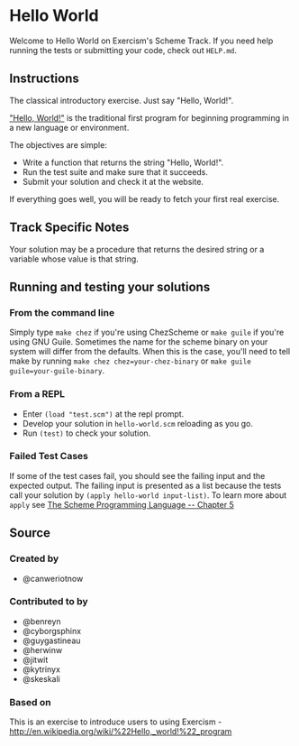 # Hello World

Welcome to Hello World on Exercism's Scheme Track.
If you need help running the tests or submitting your code, check out `HELP.md`.

## Instructions

The classical introductory exercise. Just say "Hello, World!".

["Hello, World!"](http://en.wikipedia.org/wiki/%22Hello,_world!%22_program) is
the traditional first program for beginning programming in a new language
or environment.

The objectives are simple:

- Write a function that returns the string "Hello, World!".
- Run the test suite and make sure that it succeeds.
- Submit your solution and check it at the website.

If everything goes well, you will be ready to fetch your first real exercise.

## Track Specific Notes

Your solution may be a procedure that
returns the desired string or a variable whose value is that
string\.

## Running and testing your solutions


### From the command line

Simply type `make chez` if you're using ChezScheme or `make guile` if you're using GNU Guile\.
Sometimes the name for the scheme binary on your system will differ from the defaults\.
When this is the case, you'll need to tell make by running `make chez chez=your-chez-binary` or `make guile guile=your-guile-binary`\.

### From a REPL

* Enter `(load "test.scm")` at the repl prompt\.
* Develop your solution in `hello-world.scm` reloading as you go\.
* Run `(test)` to check your solution\.

### Failed Test Cases

If some of the test cases fail, you should see the failing input and the expected output\.
The failing input is presented as a list because the tests call your solution by `(apply hello-world input-list)`\.
To learn more about `apply` see [The Scheme Programming Language -- Chapter 5](https://www.scheme.com/tspl4/control.html#./control:h1)

## Source

### Created by

- @canweriotnow

### Contributed to by

- @benreyn
- @cyborgsphinx
- @guygastineau
- @herwinw
- @jitwit
- @kytrinyx
- @skeskali

### Based on

This is an exercise to introduce users to using Exercism - http://en.wikipedia.org/wiki/%22Hello,_world!%22_program